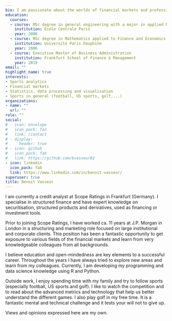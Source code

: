 ```yaml
---
bio: I am passionate about the worlds of financial markets and professional sports. Both can be summarised in numbers and explained with analytical methods, but no one can truly predict them. Trying to understand and rationalise what creates financial over vs. underperformance, victory vs. defeat is what drives me.
education:
  courses:
  - course: MSc degree in general engineering with a major in applied Mathematics
    institution: Ecole Centrale Paris
    year: 2006
  - course: MSc degree in Mathematics applied to Finance and Economics
    institution: Université Paris Dauphine
    year: 2006
  - course: Executive Master of Business Administration
    institution: Frankfurt School of Finance & Management
    year: 2019
email: ""
highlight_name: true
interests:
- Sports analytics
- Financial markets
- Statistics, data processing and visualisation
- Sports in general (football, US sports, golf,...)
organizations:
- name: ""
  url: ""
role: ""
social:
# - icon: envelope
#   icon_pack: fas
#   link: /contact
# - display:
#     header: true
# - icon: github
#   icon_pack: fab
#   link: https://github.com/bvasseur82
- icon: linkedin
  icon_pack: fab
  link: https://www.linkedin.com/in/benoit-vasseur/
superuser: true
title: Benoit Vasseur
---
```


I am currently a credit analyst at Scope Ratings in Frankfurt (Germany). I specialise in structured finance and have expert knowledge on securitisation, structured products and derivatives, used as financing or investment tools.

Prior to joining Scope Ratings, I have worked ca. 11 years at J.P. Morgan in London in a structuring and marketing role focused on large institutional and corporate clients. This position has been a fantastic opportunity to get exposure to various fields of the financial markets and learn from very knowledgeable colleagues from all backgrounds.

I believe education and open-mindedness are key elements to a successful career. Throughout the years I have always tried to explore new areas and learn from my colleagues. Currently, I am developing my programming and data science knowledge using R and Python.

Outside work, I enjoy spending time with my family and try to follow sports (especially football, US sports and golf). I like to watch the competition and to read about the advanced metrics and technology that help us better understand the different games. I also play golf in my free time. It is a fantastic mental and technical challenge and it tests your will not to give up.

Views and opinions expressed here are my own.
